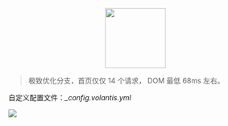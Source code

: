 <p align="center">
  <a href='https://volantis.js.org'><img src='https://cdn.jsdelivr.net/gh/volantis-x/cdn-org/blog/Logo-Cover@3x.png' height='120px'></a>
</p>

> 极致优化分支，首页仅仅 14 个请求， DOM 最低 68ms 左右。


自定义配置文件：*_config.volantis.yml*


![](https://s1.ax1x.com/2020/09/03/wPbsBT.png)
